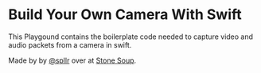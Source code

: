 # Build Your Own Camera With Swift

This Playgound contains the boilerplate code needed to capture video and audio packets from a camera in swift.

Made by by [@spllr](http://github.com/spllr) over at [Stone Soup](http://stonesoup.io).